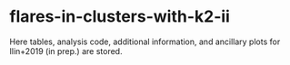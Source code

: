 # flares-in-clusters-with-k2-ii
Here tables, analysis code, additional information, and ancillary plots for Ilin+2019 (in prep.) are stored. 
